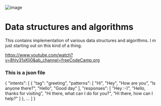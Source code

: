 
![image](https://github.com/chinmay-routray-github/First-repository/assets/84587881/f5d583be-b94e-4aed-90c1-5cb195ed64aa)


# Data structures and algorithms
This contains implementation of various data structures and algorithms.
I m just starting out on this kind of a thing.

https://www.youtube.com/watch?v=8hly31xKli0&ab_channel=freeCodeCamp.org

### This is a json file
{
  "intents": [
    {
      "tag": "greeting",
      "patterns": [
        "Hi",
        "Hey",
        "How are you",
        "Is anyone there?",
        "Hello",
        "Good day"
      ],
      "responses": [
        "Hey :-)",
        "Hello, thanks for visiting",
        "Hi there, what can I do for you?",
        "Hi there, how can I help?"
      ]
    },
    ...
  ]
}
